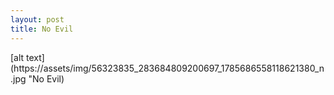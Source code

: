 ```yaml
---
layout: post
title: No Evil
---
```


[alt text](https://assets/img/56323835_283684809200697_1785686558118621380_n.jpg "No Evil)

